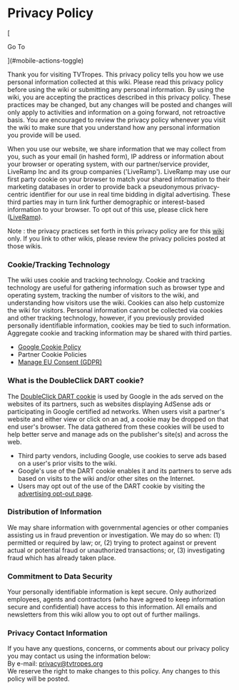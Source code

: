 Privacy Policy
==============

[

Go To

](#mobile-actions-toggle)

Thank you for visiting TVTropes. This privacy policy tells you how we use personal information collected at this wiki. Please read this privacy policy before using the wiki or submitting any personal information. By using the wiki, you are accepting the practices described in this privacy policy. These practices may be changed, but any changes will be posted and changes will only apply to activities and information on a going forward, not retroactive basis. You are encouraged to review the privacy policy whenever you visit the wiki to make sure that you understand how any personal information you provide will be used.

When you use our website, we share information that we may collect from you, such as your email (in hashed form), IP address or information about your browser or operating system, with our partner/service provider, LiveRamp Inc and its group companies ('LiveRamp'). LiveRamp may use our first party cookie on your browser to match your shared information to their marketing databases in order to provide back a pseudonymous privacy-centric identifier for our use in real time bidding in digital advertising. These third parties may in turn link further demographic or interest-based information to your browser. To opt out of this use, please click here ([LiveRamp](https://liveramp.com/opt_out/)).

  

Note : the privacy practices set forth in this privacy policy are for this [wiki](https://tvtropes.org/) only. If you link to other wikis, please review the privacy policies posted at those wikis.

### Cookie/Tracking Technology

The wiki uses cookie and tracking technology. Cookie and tracking technology are useful for gathering information such as browser type and operating system, tracking the number of visitors to the wiki, and understanding how visitors use the wiki. Cookies can also help customize the wiki for visitors. Personal information cannot be collected via cookies and other tracking technology, however, if you previously provided personally identifiable information, cookies may be tied to such information. Aggregate cookie and tracking information may be shared with third parties.

*   [Google Cookie Policy](https://policies.google.com/technologies/partner-sites)
*   Partner Cookie Policies
*   [Manage EU Consent (GDPR)](javascript:googlefc.callbackQueue.push(googlefc.showRevocationMessage))

### What is the DoubleClick DART cookie?

The [DoubleClick DART cookie](http://www.doubleclick.com/privacy/faq.aspx) is used by Google in the ads served on the websites of its partners, such as websites displaying AdSense ads or participating in Google certified ad networks. When users visit a partner's website and either view or click on an ad, a cookie may be dropped on that end user's browser. The data gathered from these cookies will be used to help better serve and manage ads on the publisher's site(s) and across the web.

*   Third party vendors, including Google, use cookies to serve ads based on a user's prior visits to the wiki.
*   Google's use of the DART cookie enables it and its partners to serve ads based on visits to the wiki and/or other sites on the Internet.
*   Users may opt out of the use of the DART cookie by visiting the [advertising opt-out page](http://www.google.com/privacy_ads.html).

### Distribution of Information

We may share information with governmental agencies or other companies assisting us in fraud prevention or investigation. We may do so when: (1) permitted or required by law; or, (2) trying to protect against or prevent actual or potential fraud or unauthorized transactions; or, (3) investigating fraud which has already taken place.

### Commitment to Data Security

Your personally identifiable information is kept secure. Only authorized employees, agents and contractors (who have agreed to keep information secure and confidential) have access to this information. All emails and newsletters from this wiki allow you to opt out of further mailings.

### Privacy Contact Information

If you have any questions, concerns, or comments about our privacy policy you may contact us using the information below:  
By e-mail: privacy@tvtropes.org  
We reserve the right to make changes to this policy. Any changes to this policy will be posted.